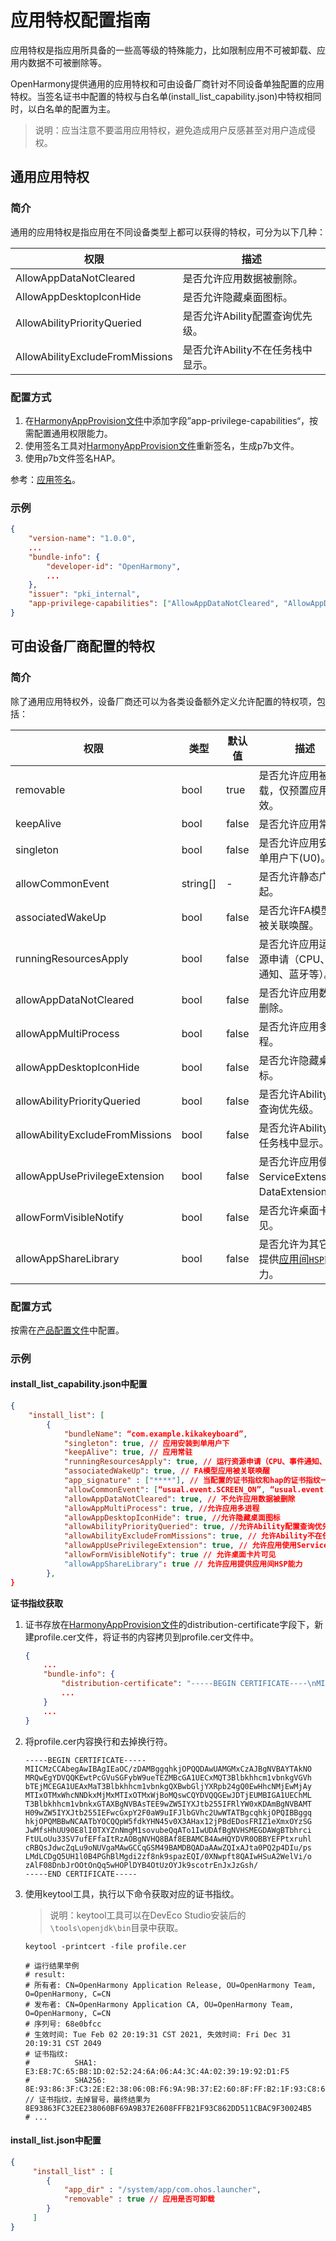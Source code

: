 # 应用特权配置指南

应用特权是指应用所具备的一些高等级的特殊能力，比如限制应用不可被卸载、应用内数据不可被删除等。

OpenHarmony提供通用的应用特权和可由设备厂商针对不同设备单独配置的应用特权。当签名证书中配置的特权与白名单(install_list_capability.json)中特权相同时，以白名单的配置为主。

> 说明：应当注意不要滥用应用特权，避免造成用户反感甚至对用户造成侵权。

## 通用应用特权

### 简介

通用的应用特权是指应用在不同设备类型上都可以获得的特权，可分为以下几种：

| 权限 | 描述                                                       |
| ---------------- | ------------------------------------------------------------ |
| AllowAppDataNotCleared | 是否允许应用数据被删除。 |
| AllowAppDesktopIconHide | 是否允许隐藏桌面图标。 |
| AllowAbilityPriorityQueried | 是否允许Ability配置查询优先级。    |
| AllowAbilityExcludeFromMissions | 是否允许Ability不在任务栈中显示。 |

### 配置方式

1. 在[HarmonyAppProvision文件](../../application-dev/security/app-provision-structure.md)中添加字段”app-privilege-capabilities“，按需配置通用权限能力。
2. 使用签名工具对[HarmonyAppProvision文件](../../application-dev/security/app-provision-structure.md)重新签名，生成p7b文件。
3. 使用p7b文件签名HAP。

参考：[应用签名](https://gitee.com/openharmony/developtools_hapsigner#hap%E5%8C%85%E7%AD%BE%E5%90%8D%E5%B7%A5%E5%85%B7 )。

### 示例

```json
{
    "version-name": "1.0.0",
    ...
    "bundle-info": {
        "developer-id": "OpenHarmony",
        ...
    },
    "issuer": "pki_internal",
    "app-privilege-capabilities": ["AllowAppDataNotCleared", "AllowAppDesktopIconHide"] // 应用的数据不允许被删除且允许隐藏桌面图标
}
```

## 可由设备厂商配置的特权

### 简介

除了通用应用特权外，设备厂商还可以为各类设备额外定义允许配置的特权项，包括：

| 权限                  | 类型     | 默认值 | 描述                                              |
| --------------------- | -------- | ------ | ------------------------------------------------- |
| removable             | bool     | true   | 是否允许应用被卸载，仅预置应用生效。               |
| keepAlive             | bool     | false  | 是否允许应用常驻。                                 |
| singleton             | bool     | false  | 是否允许应用安装到单用户下(U0)。                   |
| allowCommonEvent      | string[] | -      | 是否允许静态广播拉起。                             |
| associatedWakeUp      | bool     | false  | 是否允许FA模型应用被关联唤醒。                     |
| runningResourcesApply | bool     | false  | 是否允许应用运行资源申请（CPU、事件通知、蓝牙等）。 |
| allowAppDataNotCleared | bool | false|是否允许应用数据被删除。 |
| allowAppMultiProcess | bool | false| 是否允许应用多进程。 |
| allowAppDesktopIconHide | bool | false| 是否允许隐藏桌面图标。 |
| allowAbilityPriorityQueried | bool | false| 是否允许Ability配置查询优先级。    |
| allowAbilityExcludeFromMissions | bool | false| 是否允许Ability不在任务栈中显示。 |
| allowAppUsePrivilegeExtension | bool | false|是否允许应用使用ServiceExtension、DataExtension。 |
| allowFormVisibleNotify | bool | false| 是否允许桌面卡片可见。 |
| allowAppShareLibrary | bool | false | 是否允许为其它应用提供[应用间`HSP`](../../application-dev/quick-start/cross-app-hsp.md)能力。

### 配置方式

按需在[产品配置文件](https://gitee.com/openharmony/vendor_hihope/tree/master/rk3568/preinstall-config)中配置。

### 示例

#### install_list_capability.json中配置

```json
{
    "install_list": [
        {
            "bundleName": “com.example.kikakeyboard”,
            "singleton": true, // 应用安装到单用户下
            "keepAlive": true, // 应用常驻
            "runningResourcesApply": true, // 运行资源申请（CPU、事件通知、蓝牙等）
            "associatedWakeUp": true, // FA模型应用被关联唤醒
            "app_signature" : ["****"], // 当配置的证书指纹和hap的证书指纹一致才生效
            "allowCommonEvent": [“usual.event.SCREEN_ON”, “usual.event.THERMAL_LEVEL_CHANGED”],
            "allowAppDataNotCleared": true, // 不允许应用数据被删除
            "allowAppMultiProcess": true, //允许应用多进程
            "allowAppDesktopIconHide": true, //允许隐藏桌面图标
            "allowAbilityPriorityQueried": true, //允许Ability配置查询优先级
            "allowAbilityExcludeFromMissions": true, // 允许Ability不在任务栈中显示
            "allowAppUsePrivilegeExtension": true, // 允许应用使用ServiceExtension、DataExtension
            "allowFormVisibleNotify": true // 允许桌面卡片可见
            "allowAppShareLibrary": true // 允许应用提供应用间HSP能力
        },
}
```

**证书指纹获取**

1. 证书存放在[HarmonyAppProvision文件](../../application-dev/security/app-provision-structure.md)的distribution-certificate字段下，新建profile.cer文件，将证书的内容拷贝到profile.cer文件中。

   ```json
   {
       ...
       "bundle-info": {
           "distribution-certificate": "-----BEGIN CERTIFICATE----\nMIICMzCCAbegAwIBAgIEaOC/zDAMBggqhkjOPQQDAwUAMk..." /证书的内容
           ...
       }
       ...
   }
   ```

2. 将profile.cer内容换行和去掉换行符。
   ```
   -----BEGIN CERTIFICATE-----
   MIICMzCCAbegAwIBAgIEaOC/zDAMBggqhkjOPQQDAwUAMGMxCzAJBgNVBAYTAkNO
   MRQwEgYDVQQKEwtPcGVuSGFybW9ueTEZMBcGA1UECxMQT3Blbkhhcm1vbnkgVGVh
   bTEjMCEGA1UEAxMaT3Blbkhhcm1vbnkgQXBwbGljYXRpb24gQ0EwHhcNMjEwMjAy
   MTIxOTMxWhcNNDkxMjMxMTIxOTMxWjBoMQswCQYDVQQGEwJDTjEUMBIGA1UEChML
   T3Blbkhhcm1vbnkxGTAXBgNVBAsTEE9wZW5IYXJtb255IFRlYW0xKDAmBgNVBAMT
   H09wZW5IYXJtb255IEFwcGxpY2F0aW9uIFJlbGVhc2UwWTATBgcqhkjOPQIBBggq
   hkjOPQMBBwNCAATbYOCQQpW5fdkYHN45v0X3AHax12jPBdEDosFRIZ1eXmxOYzSG
   JwMfsHhUU90E8lI0TXYZnNmgM1sovubeQqATo1IwUDAfBgNVHSMEGDAWgBTbhrci
   FtULoUu33SV7ufEFfaItRzAOBgNVHQ8BAf8EBAMCB4AwHQYDVR0OBBYEFPtxruhl
   cRBQsJdwcZqLu9oNUVgaMAwGCCqGSM49BAMDBQADaAAwZQIxAJta0PQ2p4DIu/ps
   LMdLCDgQ5UH1l0B4PGhBlMgdi2zf8nk9spazEQI/0XNwpft8QAIwHSuA2WelVi/o
   zAlF08DnbJrOOtOnQq5wHOPlDYB4OtUzOYJk9scotrEnJxJzGsh/
   -----END CERTIFICATE-----
   ```

3. 使用keytool工具，执行以下命令获取对应的证书指纹。

   > 说明：keytool工具可以在DevEco Studio安装后的`\tools\openjdk\bin`目录中获取。

   ```shell
   keytool -printcert -file profile.cer
   
   # 运行结果举例
   # result:
   # 所有者: CN=OpenHarmony Application Release, OU=OpenHarmony Team, O=OpenHarmony, C=CN
   # 发布者: CN=OpenHarmony Application CA, OU=OpenHarmony Team, O=OpenHarmony, C=CN
   # 序列号: 68e0bfcc
   # 生效时间: Tue Feb 02 20:19:31 CST 2021, 失效时间: Fri Dec 31 20:19:31 CST 2049
   # 证书指纹:
   #          SHA1: E3:E8:7C:65:B8:1D:02:52:24:6A:06:A4:3C:4A:02:39:19:92:D1:F5
   #          SHA256: 8E:93:86:3F:C3:2E:E2:38:06:0B:F6:9A:9B:37:E2:60:8F:FF:B2:1F:93:C8:62:DD:51:1C:BA:C9:F3:00:24:B5 // 证书指纹，去掉冒号，最终结果为8E93863FC32EE238060BF69A9B37E2608FFFB21F93C862DD511CBAC9F30024B5
   # ...
   ```

#### install_list.json中配置

```json
{
     "install_list" : [
        {
            "app_dir" : "/system/app/com.ohos.launcher",
            "removable" : true // 应用是否可卸载
        }
     ]
}
```
